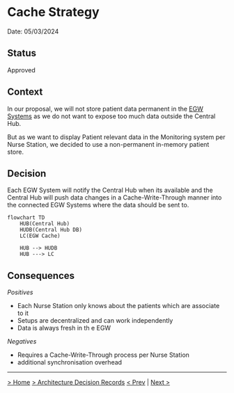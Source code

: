 # Cache Strategy

Date: 05/03/2024

## Status

Approved

## Context

In our proposal, we will not store patient data permanent in the [EGW Systems](../Solution/EdgeGatewaylSystem.md)  as we do not want to expose too much data 
outside the Central Hub.

But as we want to display Patient relevant data in the Monitoring system per Nurse Station, 
we decided to use a non-permanent in-memory patient store.
 

## Decision

Each EGW System will notify the Central Hub when its available and the Central Hub 
will push data changes in a Cache-Write-Through manner into the connected EGW Systems where the data should be sent to. 

```mermaid
flowchart TD
    HUB(Central Hub)
    HUDB(Central Hub DB)
    LC(EGW Cache)
    
    HUB --> HUDB
    HUB ---> LC
```


## Consequences

*Positives*

- Each Nurse Station only knows about the patients which are associate to it 
- Setups are decentralized and can work independently
- Data is always fresh in th e EGW 

*Negatives*

- Requires a Cache-Write-Through process per Nurse Station
- additional synchronisation overhead  


---
[> Home](../README.md)    [> Architecture Decision Records](README.md)
[< Prev](10-SystemHardware.md)  |  [Next >](12-Database.md)